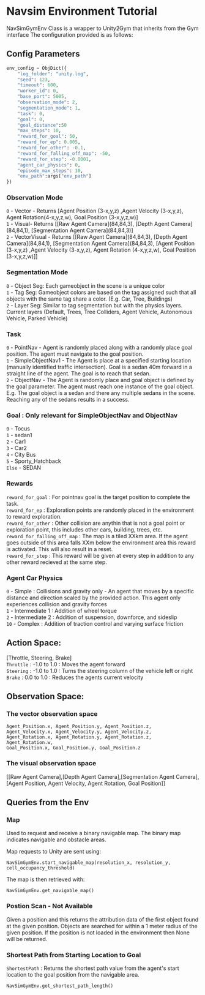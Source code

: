 # Navsim Environment Tutorial
NavSimGymEnv Class is a wrapper to Unity2Gym that inherits from the Gym interface
The configuration provided is as follows:

## Config Parameters

```python
env_config = ObjDict({
    "log_folder": "unity.log",
    "seed": 123,
    "timeout": 600,
    "worker_id": 0,
    "base_port": 5005,
    "observation_mode": 2,
    "segmentation_mode": 1,
    "task": 0,
    "goal": 0,
    "goal_distance":50
    "max_steps": 10,
    "reward_for_goal": 50,
    "reward_for_ep": 0.005,
    "reward_for_other": -0.1,
    "reward_for_falling_off_map": -50,
    "reward_for_step": -0.0001,
    "agent_car_physics": 0,
    "episode_max_steps": 10,
    "env_path":args["env_path"]
})
```
### Observation Mode
`0` - Vector - Returns \[Agent Position (3-x,y,z) ,Agent Velocity (3-x,y,z), Agent Rotation(4-x,y,z,w), Goal Position (3-x,y,z,w)]  
`1` - Visual- Returns \[\[Raw Agent Camera]\(84,84,3), 
\[Depth Agent Camera]\(84,84,1), \[Segmentation Agent Camera]\(84,84,3)]  
`2` - VectorVisual - Returns \[\[Raw Agent Camera]\(84,84,3), 
\[Depth Agent Camera]\(84,84,1), \[Segmentation Agent Camera]\(84,84,3), 
\[Agent Position (3-x,y,z) ,Agent Velocity (3-x,y,z), Agent Rotation (4-x,y,z,w), 
Goal Position (3-x,y,z,w)]]  

### Segmentation Mode
`0` - Object Seg: Each gameobject in the scene is a unique color  
`1` - Tag Seg:  Gameobject colors are based on the tag assigned such that all 
objects with the same tag share a color. (E.g. Car, Tree, Buildings)  
`2` - Layer Seg: Similar to tag segmentation but with the physics layers. 
Current layers (Default, Trees, Tree Colliders, Agent Vehicle, 
Autonomous Vehicle, Parked Vehicle)  

### Task
`0` - PointNav - Agent is randomly placed along with a randomly place goal 
position. The agent must navigate to the goal position.  
`1` - SimpleObjectNav1 - The Agent is place at a specified starting location 
(manually identified traffic intersection). Goal is a sedan 40m forward in a 
straight line of the agent. The goal is to reach that sedan.  
`2` - ObjectNav - The Agent is randomly place and goal object is defined by 
the goal parameter. The agent must reach one instance of the goal object. 
E.g. The goal object is a sedan and there any multiple sedans in the scene. 
Reaching any of the sedans results in a success.  

### Goal : Only relevant for SimpleObjectNav and ObjectNav
`0` - Tocus  
`1` - sedan1  
`2` - Car1  
`3` - Car2  
`4` - City Bus  
`5` - Sporty_Hatchback  
`Else` - SEDAN  

### Rewards
`reward_for_goal` : For pointnav goal is the target position to complete the 
task.  
`reward_for_ep` : Exploration points are randomly placed in the environment to 
reward exploration.  
`reward_for_other` : Other collision are anythin that is not a goal point or 
exploration point, this includes other cars, building, trees, etc.  
`reward_for_falling_off_map` :  The map is a tiled XXkm area. If the agent 
goes outside of this area falls XXm below the environment area this reward is 
activated. This will also result in a reset.  
`reward_for_step` : This reward will be given at every step in addition to any 
other reward recieved at the same step.  

### Agent Car Physics
`0` - Simple : Collisions and gravity only - An agent that moves by a specific distance and direction scaled by the provided action. This agent only experiences collision and gravity forces  
`1` - Intermediate 1 : Addition of wheel torque   
`2` - Intermediate 2 : Addition of suspension, downforce, and sideslip  
`10` - Complex : Addition of traction control and varying surface friction  

## Action Space: 
\[Throttle, Steering, Brake]  
`Throttle` : -1.0 to 1.0 : Moves the agent forward    
`Steering` : -1.0 to 1.0 : Turns the steering column of the vehicle left or right    
`Brake` : 0.0 to 1.0 : Reduces the agents current velocity    

## Observation Space: 


### The vector observation space
    Agent_Position.x, Agent_Position.y, Agent_Position.z,
    Agent_Velocity.x, Agent_Velocity.y, Agent_Velocity.z,
    Agent_Rotation.x, Agent_Rotation.y, Agent_Rotation.z, Agent_Rotation.w,
    Goal_Position.x, Goal_Position.y, Goal_Position.z

### The visual observation space

\[\[Raw Agent Camera],\[Depth Agent Camera],\[Segmentation Agent Camera],
\[Agent Position, Agent Velocity, Agent Rotation, Goal Position]]

## Queries from the Env

### Map
Used to request and receive a binary navigable map. The binary map indicates 
navigable and obstacle areas. 

Map requests to Unity are sent using: 

    NavSimGymEnv.start_navigable_map(resolution_x, resolution_y, cell_occupancy_threshold)

The map is then retrieved with:

    NavSimGymEnv.get_navigable_map()

### Postion Scan - Not Available
Given a position and this returns the attribution data of the first object 
found at the given position. Objects are searched for within a 1 meter radius 
of the given position. If the position is not loaded in the environment then 
None will be returned. 

### Shortest Path from Starting Location to Goal

`ShortestPath` : Returns the shortest path value from the agent's start 
location to the goal position from the navigable area.

	NavSimGymEnv.get_shortest_path_length()
